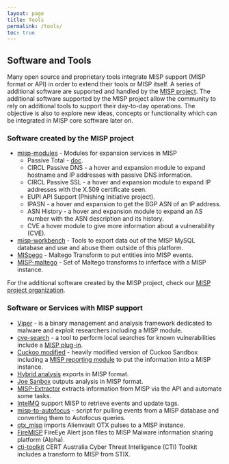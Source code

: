 ```yaml
---
layout: page
title: Tools
permalink: /tools/
toc: true
---
```


## Software and Tools

Many open source and proprietary tools integrate MISP support (MISP format or API) in order to extend their tools
or MISP itself. A series of additional software are supported and handled by the [MISP project](https://www.github.com/MISP).
The additional software supported by the MISP project allow the community to rely on additional tools to support their day-to-day operations. The objective
is also to explore new ideas, concepts or functionality which can be integrated in MISP core software later on.

### Software created by the MISP project


* [misp-modules](https://github.com/MISP/misp-modules) - Modules for expansion services in MISP
     * Passive Total - [doc](http://blog.passivetotal.org/misp-sharing-done-differently/).
     * CIRCL Passive DNS - a hover and expansion module to expand hostname and IP addresses with passive DNS information.
     * CIRCL Passive SSL - a hover and expansion module to expand IP addresses with the X.509 certificate seen.
     * EUPI API Support (Phishing Initiative project).
     * IPASN - a hover and expansion to get the BGP ASN of an IP address.
     * ASN History - a hover and expansion module to expand an AS number with the ASN description and its history.
     * CVE a hover module to give more information about a vulnerability (CVE).
* [misp-workbench](https://github.com/MISP/misp-workbench) - Tools to export data out of the MISP MySQL database and use and abuse them outside of this platform.
* [MISpego](https://github.com/MISP/MISPego) - Maltego Transform to put entities into MISP events.
* [MISP-maltego](https://github.com/MISP/MISP-maltego) - Set of Maltego transforms to inferface with a MISP instance.

For the additional software created by the MISP project, check our [MISP project organization](https://github.com/MISP/).

### Software or Services with MISP support

* [Viper](http://www.viper.li/) - is a binary management and analysis framework dedicated to malware and exploit researchers including a MISP module.
* [cve-search](https://github.com/cve-search) - a tool to perform local searches for known vulnerabilities include a [MISP plug-in](https://github.com/cve-search/Plugins/tree/master/plugins/plugins/MISP).
* [Cuckoo modified](https://github.com/spender-sandbox/cuckoo-modified) - heavily modified version of Cuckoo Sandbox including a [MISP reporting module](https://github.com/spender-sandbox/cuckoo-modified/blob/master/modules/reporting/misp.py) to put the information into a MISP instance.
* [Hybrid analysis](https://www.hybrid-analysis.com/) exports in MISP format.
* [Joe Sanbox](https://www.joesecurity.org/) outputs analysis in MISP format.
* [MISP-Extractor](https://github.com/PidgeyL/MISP-Extractor) extracts information from MISP via the API and automate some tasks.
* [IntelMQ](https://github.com/certtools/intelmq) support MISP to retrieve events and update tags.
* [misp-to-autofocus](https://github.com/PaloAltoNetworks/misp-to-autofocus) - script for pulling events from a MISP database and converting them to Autofocus queries.
* [otx_misp](https://github.com/gcrahay/otx_misp/) imports Alienvault OTX pulses to a MISP instance.
* [FireMISP](https://github.com/deralexxx/FireMISP) FireEye Alert json files to MISP Malware information sharing platform (Alpha).
* [cti-toolkit](https://github.com/certau/cti-toolkit)  CERT Australia Cyber Threat Intelligence (CTI) Toolkit includes a transform to MISP from STIX.
